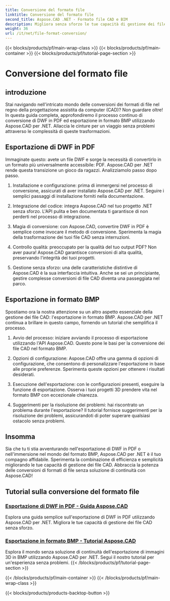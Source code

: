 ```yaml
---
title: Conversione del formato file
linktitle: Conversione del formato file
second_title: Aspose.CAD .NET - Formato file CAD e BIM
description: Migliora senza sforzo le tue capacità di gestione dei file CAD con Aspose.CAD per .NET. Esplora i tutorial sull'esportazione di DWF in PDF e sull'esportazione di immagini 3D in formato BMP.
weight: 36
url: /it/net/file-format-conversion/
---
```


{{< blocks/products/pf/main-wrap-class >}}
{{< blocks/products/pf/main-container >}}
{{< blocks/products/pf/tutorial-page-section >}}

# Conversione del formato file


## introduzione

Stai navigando nell'intricato mondo delle conversioni dei formati di file nel regno della progettazione assistita da computer (CAD)? Non guardare oltre! In questa guida completa, approfondiremo il processo continuo di conversione di DWF in PDF ed esportazione in formato BMP utilizzando Aspose.CAD per .NET. Allaccia le cinture per un viaggio senza problemi attraverso le complessità di queste trasformazioni.

## Esportazione di DWF in PDF

Immaginate questo: avete un file DWF e sorge la necessità di convertirlo in un formato più universalmente accessibile: PDF. Aspose.CAD per .NET rende questa transizione un gioco da ragazzi. Analizziamolo passo dopo passo.

1. Installazione e configurazione: prima di immergersi nel processo di conversione, assicurati di aver installato Aspose.CAD per .NET. Seguire i semplici passaggi di installazione forniti nella documentazione.

2. Integrazione del codice: integra Aspose.CAD nel tuo progetto .NET senza sforzo. L'API pulita e ben documentata ti garantisce di non perderti nel processo di integrazione.

3. Magia di conversione: con Aspose.CAD, convertire DWF in PDF è semplice come invocare il metodo di conversione. Sperimenta la magia della trasformazione dei tuoi file CAD senza interruzioni.

4. Controllo qualità: preoccupato per la qualità del tuo output PDF? Non aver paura! Aspose.CAD garantisce conversioni di alta qualità, preservando l'integrità dei tuoi progetti.

5. Gestione senza sforzo: una delle caratteristiche distintive di Aspose.CAD è la sua interfaccia intuitiva. Anche se sei un principiante, gestire complesse conversioni di file CAD diventa una passeggiata nel parco.

## Esportazione in formato BMP

Spostiamo ora la nostra attenzione su un altro aspetto essenziale della gestione dei file CAD: l'esportazione in formato BMP. Aspose.CAD per .NET continua a brillare in questo campo, fornendo un tutorial che semplifica il processo.

1. Avvio del processo: iniziare avviando il processo di esportazione utilizzando l'API Aspose.CAD. Questo pone le basi per la conversione dei file CAD nel formato BMP.

2. Opzioni di configurazione: Aspose.CAD offre una gamma di opzioni di configurazione, che consentono di personalizzare l'esportazione in base alle proprie preferenze. Sperimenta queste opzioni per ottenere i risultati desiderati.

3. Esecuzione dell'esportazione: con le configurazioni presenti, eseguire la funzione di esportazione. Osserva i tuoi progetti 3D prendere vita nel formato BMP con eccezionale chiarezza.

4. Suggerimenti per la risoluzione dei problemi: hai riscontrato un problema durante l'esportazione? Il tutorial fornisce suggerimenti per la risoluzione dei problemi, assicurandoti di poter superare qualsiasi ostacolo senza problemi.

## Insomma

Sia che tu ti stia avventurando nell'esportazione di DWF in PDF o nell'immersione nel mondo del formato BMP, Aspose.CAD per .NET è il tuo compagno affidabile. Sperimenta la combinazione di efficienza e semplicità migliorando le tue capacità di gestione dei file CAD. Abbraccia la potenza delle conversioni di formati di file senza soluzione di continuità con Aspose.CAD!
## Tutorial sulla conversione del formato file
### [Esportazione di DWF in PDF - Guida Aspose.CAD](./exporting-dwf-to-pdf/)
Esplora una guida semplice sull'esportazione di DWF in PDF utilizzando Aspose.CAD per .NET. Migliora le tue capacità di gestione dei file CAD senza sforzo.
### [Esportazione in formato BMP - Tutorial Aspose.CAD](./exporting-to-bmp-format/)
Esplora il mondo senza soluzione di continuità dell'esportazione di immagini 3D in BMP utilizzando Aspose.CAD per .NET. Segui il nostro tutorial per un'esperienza senza problemi.
{{< /blocks/products/pf/tutorial-page-section >}}

{{< /blocks/products/pf/main-container >}}
{{< /blocks/products/pf/main-wrap-class >}}

{{< blocks/products/products-backtop-button >}}
